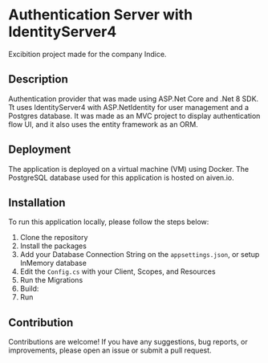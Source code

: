 # Authentication Server with IdentityServer4

Excibition project made for the company Indice.

## Description

Authentication provider that was made using ASP.Net Core and .Net 8 SDK. Tt uses IdentityServer4 with ASP.NetIdentity for user management and a Postgres database. It was made as an MVC project to display authentication flow UI, and it also uses the entity framework as an ORM.

## Deployment

The application is deployed on a virtual machine (VM) using Docker. The PostgreSQL database used for this application is hosted on aiven.io.

## Installation

To run this application locally, please follow the steps below:

1. Clone the repository
2. Install the packages
3. Add your Database Connection String on the `appsettings.json`, or setup InMemory database
4. Edit the `Config.cs` with your Client, Scopes, and Resources
5. Run the Migrations
6. Build:
7. Run

## Contribution

Contributions are welcome! If you have any suggestions, bug reports, or improvements, please open an issue or submit a pull request.
